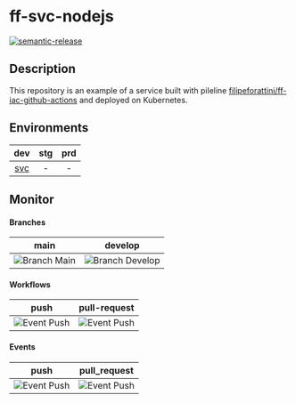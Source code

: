 # ff-svc-nodejs
[![semantic-release](https://img.shields.io/badge/%20%20%F0%9F%93%A6%F0%9F%9A%80-semantic--release-e10079.svg)](https://github.com/semantic-release/semantic-release)

## Description

This repository is an example of a service built with pileline [filipeforattini/ff-iac-github-actions](https://github.com/filipeforattini/ff-iac-github-actions) and deployed on Kubernetes.

## Environments

| dev | stg | prd |
|:---:|:---:|:---:|
| [svc](https://ff-svc-nodejs.dev.forattini.app/) | - | - |


## Monitor

#### Branches

| main | develop |
| :---: | :---: |
| ![Branch Main](https://github.com/filipeforattini/ff-svc-nodejs/actions/workflows/push.yml/badge.svg?branch=main) | ![Branch Develop](https://github.com/filipeforattini/ff-svc-nodejs/actions/workflows/push.yml/badge.svg?branch=main) |

#### Workflows

| push | pull-request |
| :---: | :---: |
| ![Event Push](https://github.com/filipeforattini/ff-svc-nodejs/actions/workflows/push.yml/badge.svg) | ![Event Push](https://github.com/filipeforattini/ff-svc-nodejs/actions/workflows/pull-request.yml/badge.svg) |

#### Events

| push | pull_request |
| :---: | :---: |
| ![Event Push](https://github.com/filipeforattini/ff-svc-nodejs/actions/workflows/push.yml/badge.svg?event=push) | ![Event Push](https://github.com/filipeforattini/ff-svc-nodejs/actions/workflows/pull-request.yml/badge.svg?event=pull_request) |

